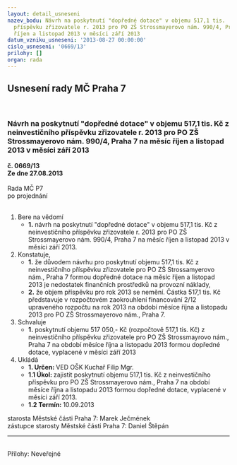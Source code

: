 ```yaml
---
layout: detail_usneseni
nazev_bodu: Návrh na poskytnutí "dopředné dotace" v objemu 517,1 tis.  Kč z neinvestičního
  příspěvku zřizovatele r. 2013 pro PO ZŠ Strossmayerovo nám. 990/4, Praha 7 na měsíc
  říjen a listopad 2013 v měsíci září 2013
datum_vzniku_usneseni: '2013-08-27 00:00:00'
cislo_usneseni: '0669/13'
prilohy: []
organ: rada
---
```

<div id="ucUsn_pList" class="usn">
	<span><h2>Usnesení rady MČ Praha 7 </h2>
<br></span><div class="standBody">
<span><h3>Návrh na poskytnutí "dopředné dotace" v objemu 517,1 tis.  Kč z neinvestičního příspěvku zřizovatele r. 2013 pro PO ZŠ Strossmayerovo nám. 990/4, Praha 7 na měsíc říjen a listopad 2013 v měsíci září 2013</h3></span><div class="center">
		<strong>č. 0669/13</strong><br>
	</div>
<div class="center">
		<strong>Ze dne 27.08.2013</strong><br><br>
	</div>Rada MČ P7<br> po projednání<br><br><ol>
<li>Bere na vědomí<ul><li>
<strong>1.</strong> návrh na poskytnutí "dopředné dotace" v objemu 517,1 tis.  Kč z neinvestičního příspěvku zřizovatele r. 2013 pro PO ZŠ Strossmayerovo nám. 990/4, Praha 7 na měsíc říjen a listopad 2013 v měsíci září 2013.</li></ul>
</li>
<li>Konstatuje,<ul>
<li>
<strong>1.</strong> že důvodem návrhu pro poskytnutí objemu 517,1 tis. Kč z neinvestičního příspěvku zřizovatele pro PO ZŠ Strossamyerovo nám., Praha 7  formou dopředné dotace na měsíc říjen a listopad 2013 je nedostatek finančních prostředků na provozní náklady,</li>
<li>
<strong>2.</strong> že objem příspěvku pro rok 2013 se nemění. Částka 517,1 tis. Kč představuje v rozpočtovém zaokrouhlení financování 2/12 upraveného rozpočtu na rok 2013 na období měsíce října a listopadu  2013 pro PO ZŠ Strossmayerovo nám., Praha 7.</li>
</ul>
</li>
<li>Schvaluje<ul><li>
<strong>1.</strong> poskytnutí objemu 517 050,- Kč (rozpočtově 517,1 tis. Kč) z neinvestičního příspěvku zřizovatele pro PO ZŠ Strossmayrovo nám., Praha 7 na období měsíce října a listopadu  2013 formou dopředné dotace, vyplacené v měsíci září 2013     </li></ul>
</li>
<li>Ukládá<ul>
<li>
<strong>1. Určen: </strong>VED OŠK Kuchař Filip Mgr.</li>
<li>
<strong>1.1 Úkol: </strong>zajistit poskytnutí objemu 517,1 tis. Kč z neinvestičního příspěvku pro PO ZŠ Strossmayerovo nám., Praha 7 na období měsíce října a listopadu 2013 formou dopředné dotace, vyplacené  v měsíci září 2013.</li>
<li>
<strong>1.2 Termín: </strong>10.09.2013</li>
</ul>
</li>
</ol>starosta Městské části Praha 7: Marek Ječmének<br>zástupce starosty Městské části Praha 7: Daniel Štěpán <hr>
<br>Přílohy: Neveřejné</div>
</div>